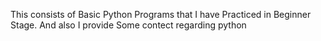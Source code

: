  This consists of Basic Python Programs that I have Practiced in Beginner Stage. And also I provide Some contect regarding python
 
